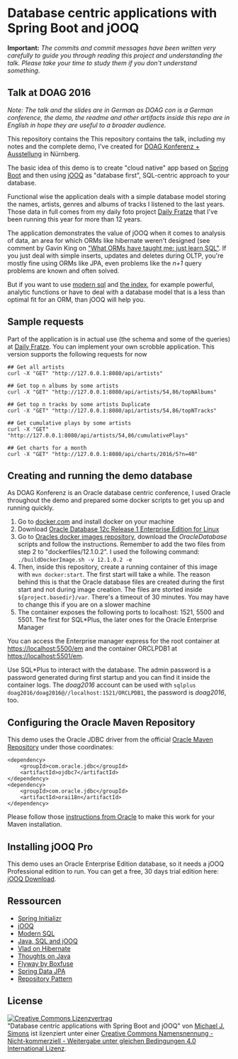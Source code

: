 # Database centric applications with Spring Boot and jOOQ

**Important:** _The commits and commit messages have been written very carefully to guide you through reading this project and understanding the talk. Please take your time to study them if you don't understand something_.

## Talk at DOAG 2016

_Note: The talk and the slides are in German as DOAG con is a German conference, the demo, the readme and other artifacts inside this repo are in English in hope they are useful to a broader audience._

This repository contains the This repository contains the talk, including my notes and the complete demo, I've created for [DOAG Konferenz + Ausstellung](https://2016.doag.org/de/home/) in Nürnberg.

The basic idea of this demo is to create "cloud native" app based on [Spring Boot](http://projects.spring.io/spring-boot) and then using [jOOQ](http://www.jooq.org) as "database first", SQL-centric approach to your database.

Functional wise the application deals with a simple database model storing the names, artists, genres and albums of tracks I listened to the last years. Those data in full comes from my daily foto project [Daily Fratze](https://dailyfratze.de) that I've been running this year for more than 12 years.

The application demonstrates the value of jOOQ when it comes to analysis of data, an area for which ORMs like hibernate weren't designed (see comment by Gavin King on ["What ORMs have taught me: just learn SQL"](https://www.reddit.com/r/programming/comments/2cnw8x/what_orms_have_taught_me_just_learn_sql/cjheyec). If you just deal with simple inserts, updates and deletes during OLTP, you're mostly fine using ORMs like JPA, even problems like the _n+1_ query problems are known and often solved.

But if you want to use [modern sql](https://modern-sql.com) and [the index](http://use-the-index-luke.com), for example powerful, analytic functions or have to deal with a database model that is a less than optimal fit for an ORM, than jOOQ will help you.

## Sample requests

Part of the application is in actual use (the schema and some of the queries) at [Daily Fratze](https://dailyfratze.de). You can implement your own scrobble application. This version supports the following requests for now

```
## Get all artists
curl -X "GET" "http://127.0.0.1:8080/api/artists"
```

```
## Get top n albums by some artists
curl -X "GET" "http://127.0.0.1:8080/api/artists/54,86/topNAlbums"
```

```
## Get top n tracks by some artists Duplicate
curl -X "GET" "http://127.0.0.1:8080/api/artists/54,86/topNTracks"
```

```
## Get cumulative plays by some artists
curl -X "GET" "http://127.0.0.1:8080/api/artists/54,86/cumulativePlays"
```

```
## Get charts for a month
curl -X "GET" "http://127.0.0.1:8080/api/charts/2016/5?n=40"
```

## Creating and running the demo database

As DOAG Konferenz is an Oracle database centric conference, I used Oracle throughout the demo and prepared some docker scripts to get you up and running quickly.

1. Go to [docker.com](http://www.docker.com/products/docker) and install docker on your machine
2. Download [Oracle Database 12c Release 1 Enterprise Edition for Linux](http://www.oracle.com/technetwork/database/enterprise-edition/downloads/database12c-linux-download-2240591.html)
3. Go to [Oracles docker images repository](https://github.com/oracle/docker-images/tree/master/OracleDatabase), download the _OracleDatabase_ scripts and follow the instructions. Remember to add the two files from step 2 to "dockerfiles/12.1.0.2". I used the following command: `./buildDockerImage.sh -v 12.1.0.2 -e`
4. Then, inside this repository, create a running container of this image with `mvn docker:start`. The first start will take a while. The reason behind this is that the Oracle database files are created during the first start and not during image creation. The files are storted inside `${project.basedir}/var`.  There's a timeout of 30 minutes. You may have to change this if you are on a slower machine
5. The container exposes the following ports to localhost: 1521, 5500 and 5501. The first for SQL*Plus, the later ones for the Oracle Enterprise Manager

You can access the Enterprise manager express for the root container at [https://localhost:5500/em](https://localhost:5500/em) and the container ORCLPDB1 at [https://localhost:5501/em](https://localhost:5501/em).

Use SQL*Plus to interact with the database. The admin password is a password generated during first startup and you can find it inside the container logs. The _doag2016_ account can be used with `sqlplus doag2016/doag2016@//localhost:1521/ORCLPDB1`, the password is _doag2016_, too.

## Configuring the Oracle Maven Repository

This demo uses the Oracle JDBC driver from the official [Oracle Maven Repository](http://www.oracle.com/webfolder/application/maven/index.html) under those coordinates:

```
<dependency>
	<groupId>com.oracle.jdbc</groupId>
	<artifactId>ojdbc7</artifactId>
</dependency>
<dependency>
	<groupId>com.oracle.jdbc</groupId>
	<artifactId>orai18n</artifactId>
</dependency>
```

Please follow those [instructions from Oracle](http://docs.oracle.com/middleware/1213/core/MAVEN/config_maven_repo.htm#MAVEN9010) to make this work for your Maven installation.

## Installing jOOQ Pro

This demo uses an Oracle Enterprise Edition database, so it needs a jOOQ Professional edition to run. You can get a free, 30 days trial edition here: [jOOQ Download](http://www.jooq.org/download/).

## Ressourcen

* [Spring Initializr](http://start.spring.io)
* [jOOQ](http://www.jooq.org)
* [Modern SQL](https://modern-sql.com)
* [Java, SQL and jOOQ](https://blog.jooq.org)
* [Vlad on Hibernate](https://vladmihalcea.com/tutorials/hibernate/)
* [Thoughts on Java](http://www.thoughts-on-java.org/persistence/)
* [Flyway by Boxfuse](https://flywaydb.org)
* [Spring Data JPA](http://projects.spring.io/spring-data-jpa/)
* [Repository Pattern](http://martinfowler.com/eaaCatalog/repository.html)

## License

<a rel="license" href="http://creativecommons.org/licenses/by-nc-sa/4.0/"><img alt="Creative Commons Lizenzvertrag" style="border-width:0" src="https://i.creativecommons.org/l/by-nc-sa/4.0/88x31.png" /></a><br /><span xmlns:dct="http://purl.org/dc/terms/" property="dct:title">"Database centric applications with Spring Boot and jOOQ"</span> von <a xmlns:cc="http://creativecommons.org/ns#" href="https://github.com/michael-simons/DOAG2016" property="cc:attributionName" rel="cc:attributionURL">Michael J. Simons</a> ist lizenziert unter einer <a rel="license" href="http://creativecommons.org/licenses/by-nc-sa/4.0/">Creative Commons Namensnennung - Nicht-kommerziell - Weitergabe unter gleichen Bedingungen 4.0 International Lizenz</a>.